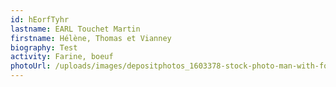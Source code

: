 ```yaml
---
id: hEorfTyhr
lastname: EARL Touchet Martin
firstname: Hélène, Thomas et Vianney
biography: Test
activity: Farine, boeuf
photoUrl: /uploads/images/depositphotos_1603378-stock-photo-man-with-fork-on-white.jpg
---
```

